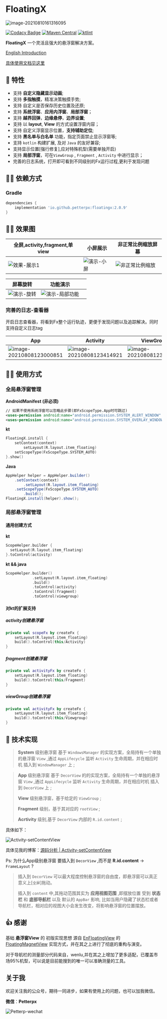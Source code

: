 # FloatingX



![image-20210810161316095](https://tva1.sinaimg.cn/large/008i3skNly1gtbrg85hlhj61040k80ui02.jpg)

[![Codacy Badge](https://api.codacy.com/project/badge/Grade/a9edd107b5444b7ca31738f5a96b3cb9)](https://app.codacy.com/gh/Petterpx/FloatingX?utm_source=github.com&utm_medium=referral&utm_content=Petterpx/FloatingX&utm_campaign=Badge_Grade_Settings)
[![Maven Central](https://img.shields.io/maven-central/v/io.github.petterpx/floatingx)](https://search.maven.org/search?q=g:io.github.petterpx%20AND%20a:floatingx)
[![ktlint](https://img.shields.io/badge/code%20style-%E2%9D%A4-FF4081.svg)](https://ktlint.github.io/) 

**FloatingX** 一个灵活且强大的悬浮窗解决方案。

[English Introduction](https://github.com/Petterpx/FloatingX/blob/main/README_EN.md)

[具体使用文档见这里](https://cskf7l0wab.feishu.cn/wiki/wikcnLLBCe3fIDUTAzrEg754tzc)

## 👏 特性 

- 支持 **自定义隐藏显示动画**;
- 支持 **多指触摸**，精准决策触摸手势;
- 支持 自定义是否保存历史位置及还原;
- 支持 **系统浮窗**、**应用内浮窗**、**局部浮窗**；
- 支持 **越界回弹**，**边缘悬停**，**边界设置**;
- 支持 以 **layout**, **View**  的方式设置浮窗内容；
- 支持 自定义浮窗显示位置，**支持辅助定位**;
- 支持 **黑名单与白名单** 功能，指定页面禁止显示浮窗等;
- 支持 `kotlin` 构建扩展, 及对 `Java` 的友好兼容;
- 支持显示位置[强行修复],应对特殊机型(需要单独开启)
- 支持 **局部浮窗**，可在`ViewGroup` , `Fragment` , `Activity` 中进行显示；
- 完善的日志系统，打开即可看到不同级别的Fx运行过程,更利于发现问题

## 👨‍💻‍ 依赖方式

### Gradle

```groovy
dependencies {
    implementation 'io.github.petterpx:floatingx:2.0.9'
}
```


## 🏄‍♀️ 效果图

| 全屏,activity,fragment,单view                                | 小屏展示                                                     | 非正常比例缩放屏幕                                           |
| ------------------------------------------------------------ | ------------------------------------------------------------ | ------------------------------------------------------------ |
| ![效果-展示1](https://github.com/Petterpx/FloatingX/blob/main/image/fx-api-simple.gif?raw=true) | ![演示-小屏](https://github.com/Petterpx/FloatingX/blob/main/image/fx-small-gif.gif?raw=true) | ![非正常比例缩放](https://github.com/Petterpx/FloatingX/blob/main/image/fx-view-deformed-simple.gif?raw=true) |

| 屏幕旋转                                                     | 功能演示                                                     |      |
| ------------------------------------------------------------ | ------------------------------------------------------------ | ---- |
| ![演示-旋转](https://github.com/Petterpx/FloatingX/blob/main/image/fx-rotate-simple.gif?raw=true) | ![演示-局部功能](https://github.com/Petterpx/FloatingX/blob/main/image/fx-api-simple.gif?raw=true) |      |

### 完善的日志-查看器

开启日志查看器，将看到Fx整个运行轨迹，更便于发现问题以及追踪解决。同时支持自定义日志tag

| App                                                          | Activity                                                     | ViewGroup                                                    |
| ------------------------------------------------------------ | ------------------------------------------------------------ | ------------------------------------------------------------ |
| ![image-20210808123000851](https://tva1.sinaimg.cn/large/008i3skNly1gtbk1ujkqfj31160s8444.jpg) | ![image-20210808123414921](https://tva1.sinaimg.cn/large/008i3skNly1gt99vralyqj313o0r4jwk.jpg) | ![image-20210808123553402](https://tva1.sinaimg.cn/large/008i3skNly1gt99xfpfwgj311y0jctc8.jpg) |



## 👨‍🔧‍ 使用方式

### 全局悬浮窗管理

**AndroidManifest (非必须)**

```xml
// 如果不使用系统浮窗可以忽略此步骤(即FxScopeType.App时可跳过)
<uses-permission android:name="android.permission.SYSTEM_ALERT_WINDOW" />
<uses-permission android:name="android.permission.SYSTEM_OVERLAY_WINDOW" />
```

**kt**

```kotlin
FloatingX.install {
	setContext(context)
        setLayout(R.layout.item_floating)
  	setScopeType(FxScopeType.SYSTEM_AUTO)
}.show()
```

**Java**

```java
AppHelper helper = AppHelper.builder()
	.setContext(context)
        .setLayout(R.layout.item_floating)
  	.setScopeType(FxScopeType.SYSTEM_AUTO)
        .build();
FloatingX.install(helper).show();
```



### 局部悬浮窗管理

#### 通用创建方式

**kt**

```kotlin
ScopeHelper.builder {
  setLayout(R.layout.item_floating)
}.toControl(activity)
```

**kt && java**

```kotlin
ScopeHelper.builder()
            .setLayout(R.layout.item_floating)
            .build()
            .toControl(activity)
            .toControl(fragment)
            .toControl(viewgroup)
```

#### 对kt的扩展支持

##### activity创建悬浮窗

```kotlin
private val scopeFx by createFx {
    setLayout(R.layout.item_floating)
    build().toControl(this/Activity)
}

```

##### fragment创建悬浮窗

```kotlin
private val activityFx by createFx {
    setLayout(R.layout.item_floating)
    build().toControl(this/Fragment)
}
```

##### viewGroup创建悬浮窗

```kotlin
private val activityFx by createFx {
    setLayout(R.layout.item_floating)
    build().toControl(this/Viewgroup)
}
```

## 🤔 技术实现
> **System** 级别悬浮窗 基于 `WindowsManager` 的实现方案，全局持有一个单独的悬浮窗 `View` ,通过 `AppLifecycle` 监听 `Activity` 生命周期，并在相应时机 插入到 `WindowManager` 上 ;

> **App** 级别悬浮窗 基于 `DecorView` 的的实现方案，全局持有一个单独的悬浮窗 `View` ,通过 `AppLifecycle` 监听 `Activity` 生命周期，并在相应时机 插入到 `DecorView` 上 ;
>
> **View** 级别悬浮窗，基于给定的 `ViewGroup` ;
>
> **Fragment** 级别，基于其对应的 `rootView` ;
>
> **Acrtivity** 级别,基于 `DecorView` 内部的 `R.id.content` ;

具体如下：

<img src="https://tva1.sinaimg.cn/large/008i3skNly1gr20ks7780j30rc0i5dim.jpg" alt="Activity-setContentView"  />

具体见我的博客：[源码分析 | Activity-setContentView](https://juejin.cn/post/6897453195342610445) 

Ps: 为什么App级别悬浮窗 要插入到 `DecorView` ,而不是 **R.id.content** -> `FrameLayout` ?

> 插入到 `DecorView` 可以最大程度控制悬浮窗的自由度，即悬浮窗可以真正意义上[`全屏`]拖动。
>
> 插入到 `content` 中,其拖动范围其实为 **应用视图范围** ,即摆放位置 受到 **状态栏** 和 **底部导航栏** 以及 默认的 `AppBar` 影响, 比如当用户隐藏了状态栏或者导航栏，相对应的视图大小会发生改变，将影响悬浮窗的位置摆放。



## 👍 感谢

基础 **悬浮窗View** 的 初版实现思想 源自 [EnFloatingView](https://github.com/leotyndale/EnFloatingView) 的 [FloatingMagnetView](https://github.com/leotyndale/EnFloatingView/blob/master/floatingview/src/main/java/com/imuxuan/floatingview/FloatingMagnetView.java) 实现方式，并在其之上进行了彻底的重构与演变。

对于导航栏的测量部分代码来自，wenlu,并在其之上增加了更多适配，已覆盖市场95%机型，可以说是目前能搜到的唯一可以准确测量的工具。

## 关于我

欢迎关注我的公众号，期待一同进步，如果有使用上的问题，也可以加我微信。

**微信**：**Petterpx**

![Petterp-wechat](https://user-images.githubusercontent.com/41142188/226162520-93796619-81ca-4e61-bfff-4a5b95e4fa0b.png)

